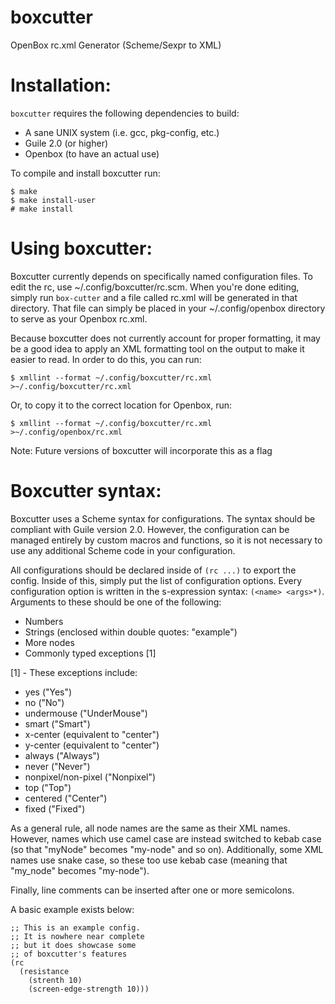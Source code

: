 # boxcutter
OpenBox rc.xml Generator (Scheme/Sexpr to XML)

# Installation:

`boxcutter` requires the following dependencies to build:
* A sane UNIX system (i.e. gcc, pkg-config, etc.)
* Guile 2.0 (or higher)
* Openbox (to have an actual use)

To compile and install boxcutter run:
```
$ make
$ make install-user
# make install
```

# Using boxcutter:

Boxcutter currently depends on specifically named configuration files.
To edit the rc, use ~/.config/boxcutter/rc.scm. When you're done editing,
simply run `box-cutter` and a file called rc.xml will be generated in that
directory. That file can simply be placed in your ~/.config/openbox directory
to serve as your Openbox rc.xml.

Because boxcutter does not currently account for proper formatting, it may be
a good idea to apply an XML formatting tool on the output to make it easier
to read. In order to do this, you can run:
```
$ xmllint --format ~/.config/boxcutter/rc.xml >~/.config/boxcutter/rc.xml
```
Or, to copy it to the correct location for Openbox, run:
```
$ xmllint --format ~/.config/boxcutter/rc.xml >~/.config/openbox/rc.xml
```

Note: Future versions of boxcutter will incorporate this as a flag

# Boxcutter syntax:

Boxcutter uses a Scheme syntax for configurations. The syntax should be compliant
with Guile version 2.0. However, the configuration can be managed entirely by
custom macros and functions, so it is not necessary to use any additional Scheme
code in your configuration.

All configurations should be declared inside of `(rc ...)` to export the config.
Inside of this, simply put the list of configuration options. Every configuration
option is written in the s-expression syntax: `(<name> <args>*)`. Arguments to
these should be one of the following:

* Numbers
* Strings (enclosed within double quotes: "example")
* More nodes
* Commonly typed exceptions [1]

[1] - These exceptions include:

* yes ("Yes")
* no ("No")
* undermouse ("UnderMouse")
* smart ("Smart")
* x-center (equivalent to "<x>center</x>")
* y-center (equivalent to "<y>center</y>")
* always ("Always")
* never ("Never")
* nonpixel/non-pixel ("Nonpixel")
* top ("Top")
* centered ("Center")
* fixed ("Fixed")

As a general rule, all node names are the same as their XML names. However, names
which use camel case are instead switched to kebab case (so that "myNode" becomes
"my-node" and so on). Additionally, some XML names use snake case, so these too
use kebab case (meaning that "my_node" becomes "my-node").

Finally, line comments can be inserted after one or more semicolons.

A basic example exists below:

```
;; This is an example config.
;; It is nowhere near complete
;; but it does showcase some
;; of boxcutter's features
(rc
  (resistance
    (strenth 10)
    (screen-edge-strength 10)))
```
